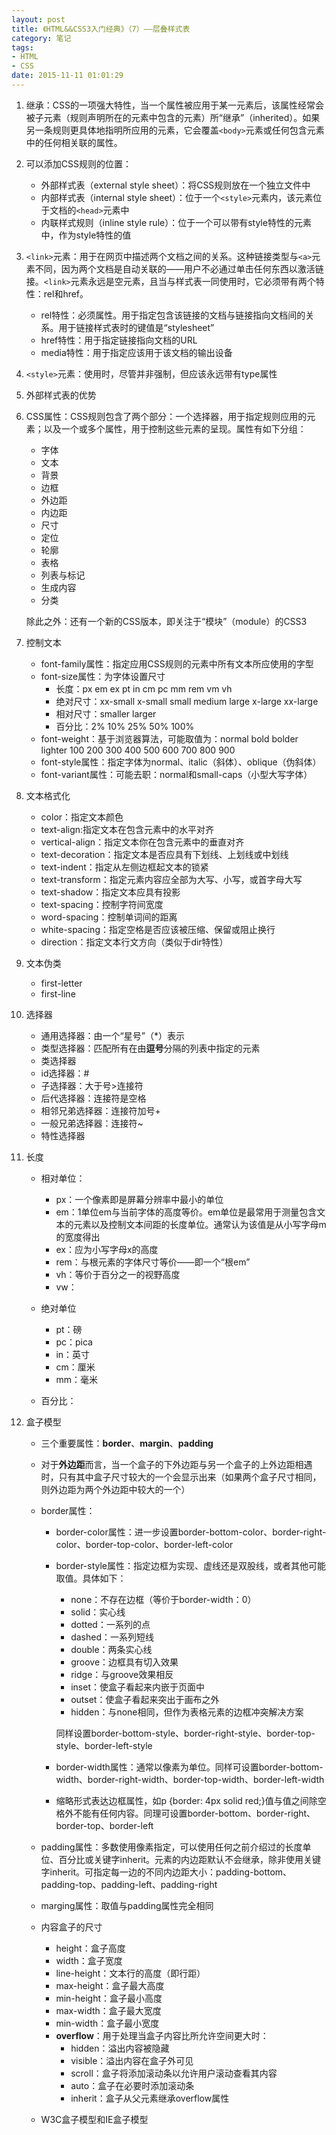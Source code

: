 ```yaml
---
layout: post
title: 《HTML&&CSS3入门经典》（7）——层叠样式表
category: 笔记
tags: 
- HTML 
- CSS
date: 2015-11-11 01:01:29
---
```


1. 继承：CSS的一项强大特性，当一个属性被应用于某一元素后，该属性经常会被子元素（规则声明所在的元素中包含的元素）所“继承”（inherited）。如果另一条规则更具体地指明所应用的元素，它会覆盖`<body>`元素或任何包含元素中的任何相关联的属性。
2. 可以添加CSS规则的位置：
	- 外部样式表（external style sheet）：将CSS规则放在一个独立文件中
	- 内部样式表（internal style sheet）：位于一个`<style>`元素内，该元素位于文档的`<head>`元素中
	- 内联样式规则（inline style rule）：位于一个可以带有style特性的元素中，作为style特性的值
3. `<link>`元素：用于在网页中描述两个文档之间的关系。这种链接类型与`<a>`元素不同，因为两个文档是自动关联的——用户不必通过单击任何东西以激活链接。`<link>`元素永远是空元素，且当与样式表一同使用时，它必须带有两个特性：rel和href。
	- rel特性：必须属性。用于指定包含该链接的文档与链接指向文档间的关系。用于链接样式表时的键值是“stylesheet”
	- href特性：用于指定链接指向文档的URL
	- media特性：用于指定应该用于该文档的输出设备
4. `<style>`元素：使用时，尽管并非强制，但应该永远带有type属性
5. 外部样式表的优势
6. CSS属性：CSS规则包含了两个部分：一个选择器，用于指定规则应用的元素；以及一个或多个属性，用于控制这些元素的呈现。属性有如下分组：
	- 字体
	- 文本
	- 背景
	- 边框
	- 外边距
	- 内边距
	- 尺寸
	- 定位
	- 轮廓
	- 表格
	- 列表与标记
	- 生成内容
	- 分类  

	除此之外：还有一个新的CSS版本，即关注于“模块”（module）的CSS3  
7. 控制文本
	- font-family属性：指定应用CSS规则的元素中所有文本所应使用的字型
	- font-size属性：为字体设置尺寸
		- 长度：px em ex pt in cm pc mm rem vm vh
		- 绝对尺寸：xx-small x-small small medium large x-large xx-large
		- 相对尺寸：smaller larger
		- 百分比：2% 10% 25% 50% 100%
	- font-weight：基于浏览器算法，可能取值为：normal bold bolder lighter 100 200 300 400 500 600 700 800 900
	- font-style属性：指定字体为normal、italic（斜体）、oblique（伪斜体）
	- font-variant属性：可能去职：normal和small-caps（小型大写字体）  


8. 文本格式化
	- color：指定文本颜色
	- text-align:指定文本在包含元素中的水平对齐
	- vertical-align：指定文本你在包含元素中的垂直对齐
	- text-decoration：指定文本是否应具有下划线、上划线或中划线
	- text-indent：指定从左侧边框起文本的锁紧
	- text-transform：指定元素内容应全部为大写、小写，或首字母大写
	- text-shadow：指定文本应具有投影
	- text-spacing：控制字符间宽度
	- word-spacing：控制单词间的距离
	- white-spacing：指定空格是否应该被压缩、保留或阻止换行
	- direction：指定文本行文方向（类似于dir特性）  

9. 文本伪类
	- first-letter
	- first-line

10. 选择器
	- 通用选择器：由一个“星号”（*）表示
	- 类型选择器：匹配所有在由**逗号**分隔的列表中指定的元素
	- 类选择器
	- id选择器：#
	- 子选择器：大于号>连接符
	- 后代选择器：连接符是空格
	- 相邻兄弟选择器：连接符加号+
	- 一般兄弟选择器：连接符~
	- 特性选择器

11. 长度
	- 相对单位：
		- px：一个像素即是屏幕分辨率中最小的单位
		- em：1单位em与当前字体的高度等价。em单位是最常用于测量包含文本的元素以及控制文本间距的长度单位。通常认为该值是从小写字母m的宽度得出
		- ex：应为小写字母x的高度
		- rem：与根元素的字体尺寸等价——即一个“根em”
		- vh：等价于百分之一的视野高度
		- vw：
	- 绝对单位
		- pt：磅
		- pc：pica
		- in：英寸
		- cm：厘米
		- mm：毫米

	- 百分比：
12. 盒子模型
	- 三个重要属性：**border**、**margin**、**padding**
	- 对于**外边距**而言，当一个盒子的下外边距与另一个盒子的上外边距相遇时，只有其中盒子尺寸较大的一个会显示出来（如果两个盒子尺寸相同，则外边距为两个外边距中较大的一个）
	- border属性：
		- border-color属性：进一步设置border-bottom-color、border-right-color、border-top-color、border-left-color
			

		- border-style属性：指定边框为实现、虚线还是双股线，或者其他可能取值。具体如下：
			- none：不存在边框（等价于border-width：0）
			- solid：实心线
			- dotted：一系列的点
			- dashed：一系列短线
			- double：两条实心线
			- groove：边框具有切入效果
			- ridge：与groove效果相反
			- inset：使盒子看起来内嵌于页面中
			- outset：使盒子看起来突出于画布之外
			- hidden：与none相同，但作为表格元素的边框冲突解决方案
		
			同样设置border-bottom-style、border-right-style、border-top-style、border-left-style
			
		- border-width属性：通常以像素为单位。同样可设置border-bottom-width、border-right-width、border-top-width、border-left-width
		- 缩略形式表达边框属性，如p {border: 4px solid red;}值与值之间除空格外不能有任何内容。同理可设置border-bottom、border-right、border-top、border-left

	- padding属性：多数使用像素指定，可以使用任何之前介绍过的长度单位、百分比或关键字inherit。元素的内边距默认不会继承，除非使用关键字inherit。可指定每一边的不同内边距大小：padding-bottom、padding-top、padding-left、padding-right
	- marging属性：取值与padding属性完全相同 
	- 内容盒子的尺寸
		- height：盒子高度
		- width：盒子宽度
		- line-height：文本行的高度（即行距）
		- max-height：盒子最大高度
		- min-height：盒子最小高度
		- max-width：盒子最大宽度
		- min-width：盒子最小宽度
		- **overflow**：用于处理当盒子内容比所允许空间更大时：
			- hidden：溢出内容被隐藏
			- visible：溢出内容在盒子外可见
			- scroll：盒子将添加滚动条以允许用户滚动查看其内容
			- auto：盒子在必要时添加滚动条
			- inherit：盒子从父元素继承overflow属性

	- W3C盒子模型和IE盒子模型
